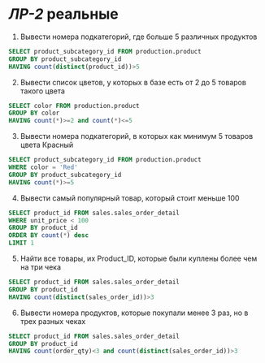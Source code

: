 # *ЛР-2* реальные

1. Вывести номера подкатегорий, где больше 5 различных продуктов  
```SQL
SELECT product_subcategory_id FROM production.product
GROUP BY product_subcategory_id
HAVING count(distinct(product_id))>5
```
2. Вывести список цветов, у которых в базе есть от 2 до 5 товаров такого цвета  
```SQL
SELECT color FROM production.product
GROUP BY color
HAVING count(*)>=2 and count(*)<=5
```
3. Вывести номера подкатегорий, в которых как минимум 5 товаров цвета Красный  
```SQL
SELECT product_subcategory_id FROM production.product
WHERE color = 'Red'
GROUP BY product_subcategory_id
HAVING count(*)>=5
```
4. Вывести самый популярный товар, который стоит меньше 100  
```SQL
SELECT product_id FROM sales.sales_order_detail
WHERE unit_price < 100
GROUP BY product_id
ORDER BY count(*) desc
LIMIT 1
```
5. Найти все товары, их Product_ID, которые были куплены более чем на три чека  
```SQL
SELECT product_id FROM sales.sales_order_detail
GROUP BY product_id
HAVING count(distinct(sales_order_id))>3
```
6. Вывести номера продуктов, которые покупали менее 3 раз, но в трех разных чеках  
```SQL
SELECT product_id FROM sales.sales_order_detail
GROUP BY product_id
HAVING count(order_qty)<3 and count(distinct(sales_order_id))>3
```
